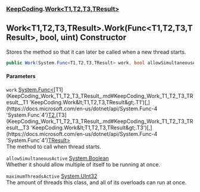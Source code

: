 ### [KeepCoding](KeepCoding.md 'KeepCoding').[Work&lt;T1,T2,T3,TResult&gt;](KeepCoding_Work_T1_T2_T3_TResult_.md 'KeepCoding.Work&lt;T1,T2,T3,TResult&gt;')
## Work&lt;T1,T2,T3,TResult&gt;.Work(Func&lt;T1,T2,T3,TResult&gt;, bool, uint) Constructor
Stores the method so that it can later be called when a new thread starts.  
```csharp
public Work(System.Func<T1,T2,T3,TResult> work, bool allowSimultaneousActive, uint maximumThreadsActive);
```
#### Parameters
<a name='KeepCoding_Work_T1_T2_T3_TResult__Work(System_Func_T1_T2_T3_TResult__bool_uint)_work'></a>
`work` [System.Func&lt;](https://docs.microsoft.com/en-us/dotnet/api/System.Func-4 'System.Func`4')[T1](KeepCoding_Work_T1_T2_T3_TResult_.md#KeepCoding_Work_T1_T2_T3_TResult__T1 'KeepCoding.Work&lt;T1,T2,T3,TResult&gt;.T1')[,](https://docs.microsoft.com/en-us/dotnet/api/System.Func-4 'System.Func`4')[T2](KeepCoding_Work_T1_T2_T3_TResult_.md#KeepCoding_Work_T1_T2_T3_TResult__T2 'KeepCoding.Work&lt;T1,T2,T3,TResult&gt;.T2')[,](https://docs.microsoft.com/en-us/dotnet/api/System.Func-4 'System.Func`4')[T3](KeepCoding_Work_T1_T2_T3_TResult_.md#KeepCoding_Work_T1_T2_T3_TResult__T3 'KeepCoding.Work&lt;T1,T2,T3,TResult&gt;.T3')[,](https://docs.microsoft.com/en-us/dotnet/api/System.Func-4 'System.Func`4')[TResult](KeepCoding_Work_T1_T2_T3_TResult_.md#KeepCoding_Work_T1_T2_T3_TResult__TResult 'KeepCoding.Work&lt;T1,T2,T3,TResult&gt;.TResult')[&gt;](https://docs.microsoft.com/en-us/dotnet/api/System.Func-4 'System.Func`4')  
The method to call when thread starts.
  
<a name='KeepCoding_Work_T1_T2_T3_TResult__Work(System_Func_T1_T2_T3_TResult__bool_uint)_allowSimultaneousActive'></a>
`allowSimultaneousActive` [System.Boolean](https://docs.microsoft.com/en-us/dotnet/api/System.Boolean 'System.Boolean')  
Whether it should allow multiple of itself to be running at once.
  
<a name='KeepCoding_Work_T1_T2_T3_TResult__Work(System_Func_T1_T2_T3_TResult__bool_uint)_maximumThreadsActive'></a>
`maximumThreadsActive` [System.UInt32](https://docs.microsoft.com/en-us/dotnet/api/System.UInt32 'System.UInt32')  
The amount of threads this class, and all of its overloads can run at once.
  

